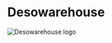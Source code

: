 # Desowarehouse

<img align="center" src="https://raw.github.com/desotech-it/desowarehouse/main/logo.png" alt="Desowarehouse logo">
